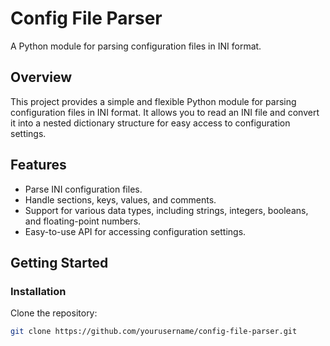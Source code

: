 # Config File Parser

A Python module for parsing configuration files in INI format.

## Overview

This project provides a simple and flexible Python module for parsing configuration files in INI format. It allows you to read an INI file and convert it into a nested dictionary structure for easy access to configuration settings.

## Features

- Parse INI configuration files.
- Handle sections, keys, values, and comments.
- Support for various data types, including strings, integers, booleans, and floating-point numbers.
- Easy-to-use API for accessing configuration settings.

## Getting Started

### Installation

Clone the repository:

```bash
git clone https://github.com/yourusername/config-file-parser.git
```